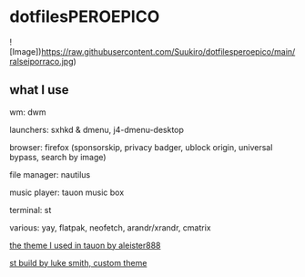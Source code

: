 # dotfilesPEROEPICO

![Image])https://raw.githubusercontent.com/Suukiro/dotfilesperoepico/main/ralseiporraco.jpg)

## what I use

wm: dwm

launchers: sxhkd & dmenu, j4-dmenu-desktop

browser: firefox (sponsorskip, privacy badger, ublock origin, universal bypass, search by image)

file manager: nautilus

music player: tauon music box

terminal: st

various: yay, flatpak, neofetch, arandr/xrandr, cmatrix

[the theme I used in tauon by aleister888](https://github.com/Taiko2k/TauonMusicBox/discussions/461#discussioncomment-714382)

[st build by luke smith, custom theme](https://github.com/lukesmithxyz/st)
